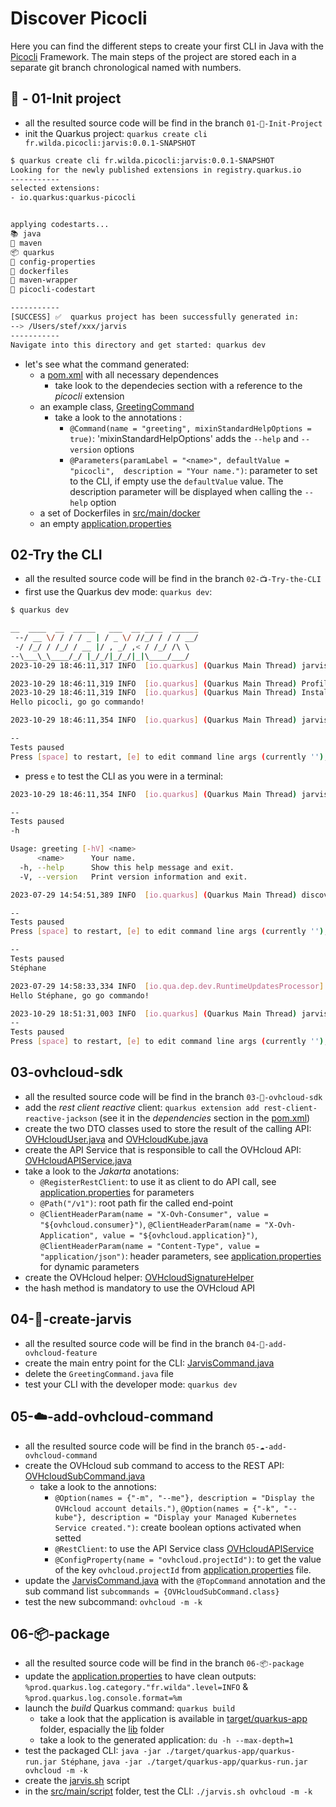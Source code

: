 # Discover Picocli

Here you can find the different steps to create your first CLI in Java with the [Picocli](https://picocli.info/) Framework.
The main steps of the project are stored each in a separate git branch chronological named with numbers.

## 🎉 - 01-Init project
 - all the resulted source code will be find in the branch `01-🎉-Init-Project`
 - init the Quarkus project: `quarkus create cli fr.wilda.picocli:jarvis:0.0.1-SNAPSHOT`
```bash
$ quarkus create cli fr.wilda.picocli:jarvis:0.0.1-SNAPSHOT  
Looking for the newly published extensions in registry.quarkus.io
-----------
selected extensions: 
- io.quarkus:quarkus-picocli


applying codestarts...
📚 java
🔨 maven
📦 quarkus
📝 config-properties
🔧 dockerfiles
🔧 maven-wrapper
🚀 picocli-codestart

-----------
[SUCCESS] ✅  quarkus project has been successfully generated in:
--> /Users/stef/xxx/jarvis
-----------
Navigate into this directory and get started: quarkus dev
```
  - let's see what the command generated:
    - a [pom.xml](pom.xml) with all necessary dependences
      - take look to the dependecies section with a reference to the *picocli* extension
    - an example class, [GreetingCommand](./src/main/java/fr/wilda/picocli/GreetingCommand.java)
      - take a look to the annotations : 
        - `@Command(name = "greeting", mixinStandardHelpOptions = true)`: 'mixinStandardHelpOptions' adds the `--help` and `--version` options
        - `@Parameters(paramLabel = "<name>", defaultValue = "picocli",  description = "Your name.")`: parameter to set to the CLI, if empty use the `defaultValue` value. The description parameter will be displayed when calling the `--help` option
    - a set of Dockerfiles in [src/main/docker](./src/main/docker/)
    - an empty [application.properties](./src/main/resources/application.properties) 

## 02-Try the CLI

 - all the resulted source code will be find in the branch `02-📺-Try-the-CLI`
 - first use the Quarkus dev mode: `quarkus dev`:
```bash
$ quarkus dev

__  ____  __  _____   ___  __ ____  ______ 
 --/ __ \/ / / / _ | / _ \/ //_/ / / / __/ 
 -/ /_/ / /_/ / __ |/ , _/ ,< / /_/ /\ \   
--\___\_\____/_/ |_/_/|_/_/|_|\____/___/   
2023-10-29 18:46:11,317 INFO  [io.quarkus] (Quarkus Main Thread) jarvis 0.0.1-SNAPSHOT on JVM (powered by Quarkus 3.5.0) started in 0.497s. 

2023-10-29 18:46:11,319 INFO  [io.quarkus] (Quarkus Main Thread) Profile dev activated. Live Coding activated.
2023-10-29 18:46:11,319 INFO  [io.quarkus] (Quarkus Main Thread) Installed features: [cdi, picocli]
Hello picocli, go go commando!

2023-10-29 18:46:11,354 INFO  [io.quarkus] (Quarkus Main Thread) jarvis stopped in 0.002s

--
Tests paused
Press [space] to restart, [e] to edit command line args (currently ''), [r] to resume testing, [o] Toggle test output, [:] for the terminal, [h] for more options>
```
 - press `e` to test the CLI as you were in a terminal:
```bash
2023-10-29 18:46:11,354 INFO  [io.quarkus] (Quarkus Main Thread) jarvis stopped in 0.002s

--
Tests paused
-h

Usage: greeting [-hV] <name>
      <name>      Your name.
  -h, --help      Show this help message and exit.
  -V, --version   Print version information and exit.

2023-07-29 14:54:51,389 INFO  [io.quarkus] (Quarkus Main Thread) discover-picocli stopped in 0.000s

--
Tests paused
Press [space] to restart, [e] to edit command line args (currently ''), [r] to resume testing, [o] Toggle test output, [:] for the terminal, [h] for more options>

--
Tests paused
Stéphane

2023-07-29 14:58:33,334 INFO  [io.qua.dep.dev.RuntimeUpdatesProcessor] (Aesh InputStream Reader) Live reload total time: 0.097s 
Hello Stéphane, go go commando!

2023-10-29 18:51:31,003 INFO  [io.quarkus] (Quarkus Main Thread) jarvis stopped in 0.000s
--
Tests paused
Press [space] to restart, [e] to edit command line args (currently ''), [r] to resume testing, [o] Toggle test output, [:] for the terminal, [h] for more options>
```

## 03-ovhcloud-sdk

 - all the resulted source code will be find in the branch `03-🔗-ovhcloud-sdk`
 - add the _rest client reactive_ client: `quarkus extension add rest-client-reactive-jackson` (see it in the _dependencies_ section in the [pom.xml](./pom.xml))
 - create the two DTO classes used to store the result of the calling API: [OVHcloudUser.java](./src/main/java/fr/wilda/picocli/sdk/OVHcloudUser.java) and [OVHcloudKube.java](./src/main/java/fr/wilda/picocli/sdk/OVHcloudKube.java)
 - create the API Service that is responsible to call the OVHcloud API: [OVHcloudAPIService.java](./src/main/java/fr/wilda/picocli/sdk/OVHcloudAPIService.java)
  - take a look to the _Jakarta_ anotations:
    - `@RegisterRestClient`: to use it as client to do API call, see [application.properties](./src/main/resources/application.properties) for parameters
    - `@Path("/v1")`: root path fir the called end-point
    - `@ClientHeaderParam(name = "X-Ovh-Consumer", value = "${ovhcloud.consumer}")`, `@ClientHeaderParam(name = "X-Ovh-Application", value = "${ovhcloud.application}")`, `@ClientHeaderParam(name = "Content-Type", value = "application/json")`: header parameters, see [application.properties](./src/main/resources/application.properties) for dynamic parameters
 - create the OVHcloud helper: [OVHcloudSignatureHelper](./src/main/java/fr/wilda/picocli/sdk/OVHcloudSignatureHelper.java)
  - the hash method is mandatory to use the OVHcloud API

## 04-🤖-create-jarvis

 - all the resulted source code will be find in the branch `04-🤖-add-ovhcloud-feature`
 - create the main entry point for the CLI: [JarvisCommand.java](./src/main/java/fr/wilda/picocli/JarvisCommand.java)
 - delete the `GreetingCommand.java` file
 - test your CLI with the developer mode: `quarkus dev`

## 05-☁️-add-ovhcloud-command

- all the resulted source code will be find in the branch `05-☁️-add-ovhcloud-command`
- create the OVHcloud sub command to access to the REST API: [OVHcloudSubCommand.java](./src/main/java/fr/wilda/picocli/OVHcloudSubCommand.java)
  - take a look to the annotions:
    - `@Option(names = {"-m", "--me"}, description = "Display the OVHcloud account details.")`, `@Option(names = {"-k", "--kube"}, description = "Display your Managed Kubernetes Service created.")`: create boolean options activated when setted
    - `@RestClient`: to use the API Service class [OVHcloudAPIService](./src/main/java/fr/wilda/picocli/sdk/OVHcloudAPIService.java)
    - `@ConfigProperty(name = "ovhcloud.projectId")`: to get the value of the key `ovhcloud.projectId` from [application.properties](./src/main/resources/application.properties) file.
- update the [JarvisCommand.java](./src/main/java/fr/wilda/picocli/JarvisCommand.java) with the `@TopCommand` annotation and the sub command list `subcommands = {OVHcloudSubCommand.class}` 
- test the new subcommand: `ovhcloud -m -k`

## 06-📦-package

  - all the resulted source code will be find in the branch `06-📦-package`
  - update the [application.properties](./src/main/resources/application.properties) to have clean outputs: `%prod.quarkus.log.category."fr.wilda".level=INFO` & `%prod.quarkus.log.console.format=%m`
  - launch the _build_ Quarkus command: `quarkus build`
    - take a look that the application is available in [target/quarkus-app](./target/quarkus-app/) folder, espacially the [lib](./target/quarkus-app/lib/) folder
    - take a look to the generated application: `du -h --max-depth=1`
  - test the packaged CLI: `java -jar ./target/quarkus-app/quarkus-run.jar Stéphane`, `java -jar ./target/quarkus-app/quarkus-run.jar ovhcloud -m -k`
  - create the [jarvis.sh](./src/main/script/jarvis.sh) script
  - in the [src/main/script](./src/main/script/) folder, test the CLI: `./jarvis.sh ovhcloud -m -k`